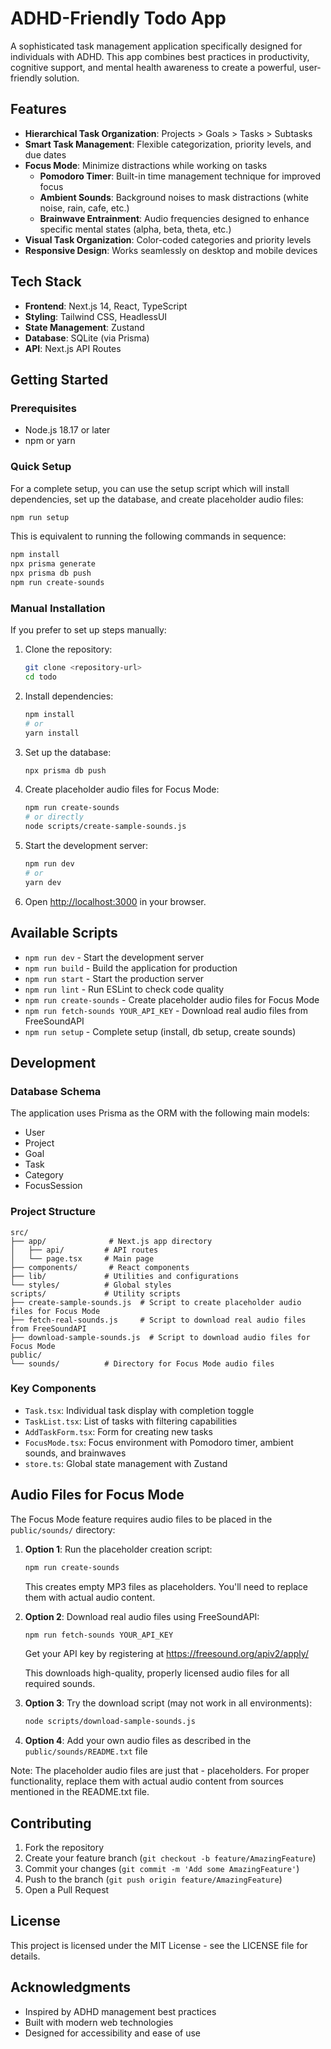 # ADHD-Friendly Todo App

A sophisticated task management application specifically designed for individuals with ADHD. This app combines best practices in productivity, cognitive support, and mental health awareness to create a powerful, user-friendly solution.

## Features

- **Hierarchical Task Organization**: Projects > Goals > Tasks > Subtasks
- **Smart Task Management**: Flexible categorization, priority levels, and due dates
- **Focus Mode**: Minimize distractions while working on tasks
  - **Pomodoro Timer**: Built-in time management technique for improved focus
  - **Ambient Sounds**: Background noises to mask distractions (white noise, rain, cafe, etc.)
  - **Brainwave Entrainment**: Audio frequencies designed to enhance specific mental states (alpha, beta, theta, etc.)
- **Visual Task Organization**: Color-coded categories and priority levels
- **Responsive Design**: Works seamlessly on desktop and mobile devices

## Tech Stack

- **Frontend**: Next.js 14, React, TypeScript
- **Styling**: Tailwind CSS, HeadlessUI
- **State Management**: Zustand
- **Database**: SQLite (via Prisma)
- **API**: Next.js API Routes

## Getting Started

### Prerequisites

- Node.js 18.17 or later
- npm or yarn

### Quick Setup

For a complete setup, you can use the setup script which will install dependencies, set up the database, and create placeholder audio files:

```bash
npm run setup
```

This is equivalent to running the following commands in sequence:
```bash
npm install
npx prisma generate
npx prisma db push
npm run create-sounds
```

### Manual Installation

If you prefer to set up steps manually:

1. Clone the repository:
   ```bash
   git clone <repository-url>
   cd todo
   ```

2. Install dependencies:
   ```bash
   npm install
   # or
   yarn install
   ```

3. Set up the database:
   ```bash
   npx prisma db push
   ```

4. Create placeholder audio files for Focus Mode:
   ```bash
   npm run create-sounds
   # or directly
   node scripts/create-sample-sounds.js
   ```

5. Start the development server:
   ```bash
   npm run dev
   # or
   yarn dev
   ```

6. Open [http://localhost:3000](http://localhost:3000) in your browser.

## Available Scripts

- `npm run dev` - Start the development server
- `npm run build` - Build the application for production
- `npm run start` - Start the production server
- `npm run lint` - Run ESLint to check code quality
- `npm run create-sounds` - Create placeholder audio files for Focus Mode
- `npm run fetch-sounds YOUR_API_KEY` - Download real audio files from FreeSoundAPI
- `npm run setup` - Complete setup (install, db setup, create sounds)

## Development

### Database Schema

The application uses Prisma as the ORM with the following main models:
- User
- Project
- Goal
- Task
- Category
- FocusSession

### Project Structure

```
src/
├── app/              # Next.js app directory
│   ├── api/         # API routes
│   └── page.tsx     # Main page
├── components/       # React components
├── lib/             # Utilities and configurations
└── styles/          # Global styles
scripts/             # Utility scripts
├── create-sample-sounds.js  # Script to create placeholder audio files for Focus Mode
├── fetch-real-sounds.js     # Script to download real audio files from FreeSoundAPI
├── download-sample-sounds.js  # Script to download audio files for Focus Mode
public/
└── sounds/          # Directory for Focus Mode audio files
```

### Key Components

- `Task.tsx`: Individual task display with completion toggle
- `TaskList.tsx`: List of tasks with filtering capabilities
- `AddTaskForm.tsx`: Form for creating new tasks
- `FocusMode.tsx`: Focus environment with Pomodoro timer, ambient sounds, and brainwaves
- `store.ts`: Global state management with Zustand

## Audio Files for Focus Mode

The Focus Mode feature requires audio files to be placed in the `public/sounds/` directory:

1. **Option 1**: Run the placeholder creation script:
   ```bash
   npm run create-sounds
   ```
   This creates empty MP3 files as placeholders. You'll need to replace them with actual audio content.

2. **Option 2**: Download real audio files using FreeSoundAPI:
   ```bash
   npm run fetch-sounds YOUR_API_KEY
   ```
   Get your API key by registering at https://freesound.org/apiv2/apply/

   This downloads high-quality, properly licensed audio files for all required sounds.

3. **Option 3**: Try the download script (may not work in all environments):
   ```bash
   node scripts/download-sample-sounds.js
   ```

4. **Option 4**: Add your own audio files as described in the `public/sounds/README.txt` file

Note: The placeholder audio files are just that - placeholders. For proper functionality, replace them with actual audio content from sources mentioned in the README.txt file.

## Contributing

1. Fork the repository
2. Create your feature branch (`git checkout -b feature/AmazingFeature`)
3. Commit your changes (`git commit -m 'Add some AmazingFeature'`)
4. Push to the branch (`git push origin feature/AmazingFeature`)
5. Open a Pull Request

## License

This project is licensed under the MIT License - see the LICENSE file for details.

## Acknowledgments

- Inspired by ADHD management best practices
- Built with modern web technologies
- Designed for accessibility and ease of use
